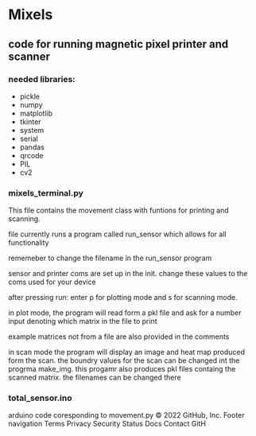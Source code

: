 # Mixels
<h2>code for running magnetic pixel printer and scanner</h2>

<h3>needed libraries:</h3>
<ul>
  <li>pickle</li>
  <li>numpy</li>
  <li>matplotlib</li>
  <li>tkinter</li>
  <li>system</li>
  <li>serial</li>
  <li>pandas</li>
  <li>qrcode</li>
  <li>PIL</li>
  <li>cv2</li>
</ul>

<h3>mixels_terminal.py</h3>

This file contains the movement class with funtions for printing and scanning.

file currently runs a program called run_sensor which allows for all functionality

rememeber to change the filename in the run_sensor program

sensor and printer coms are set up in the init. change these values to the coms used for your device

after pressing run: enter p for plotting mode and s for scanning mode.

in plot mode, the program will read form a pkl file and ask for a number input denoting which matrix in the file to print

example matrices not from a file are also provided in the comments

in scan mode the program will display an image and heat map produced form the scan. the boundry values for the scan can be changed int the progrma
make_img. this progamr also produces pkl files containg the scanned matrix. the filenames can be changed there


<h3>total_sensor.ino</h3>

arduino code coresponding to movement.py
© 2022 GitHub, Inc.
Footer navigation
Terms
Privacy
Security
Status
Docs
Contact GitH
